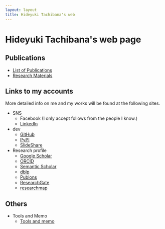 ```yaml
---
layout: layout
title: Hideyuki Tachibana's web
---
```



# Hideyuki Tachibana's web page

## Publications

- [List of Publications](publications.html)
- [Research Materials](https://tachi-hi.github.io/research)

## Links to my accounts
More detailed info on me and my works will be found at the following sites.

+ SNS
   + Facebook (I only accept follows from the people I know.)
   + [LinkedIn](https://jp.linkedin.com/in/hideyuki-tachibana-5a513451)
+ dev
   + [GitHub](https://github.com/tachi-hi)
   + [PyPI](https://pypi.org/user/tachi-hi)
   + [SlideShare](https://www.slideshare.net/HideyukiTachibana)
+ Research profile
   + [Google Scholar](https://scholar.google.co.jp/citations?user=wAXtttwAAAAJ)
   + [ORCID](https://orcid.org/0000-0001-5162-1294)
   + [Semantic Scholar](https://www.semanticscholar.org/author/Hideyuki-Tachibana/29876981)
   + [dblp](https://dblp.org/pid/20/8053.html)
   + [Publons](https://publons.com/researcher/4584175/hideyuki-tachibana/)
   + [ResearchGate](https://www.researchgate.net/profile/Hideyuki_Tachibana)
   + [researchmap](https://researchmap.jp/tachi-hi/)


## Others

+ Tools and Memo
    + [Tools and memo](tools.html)
